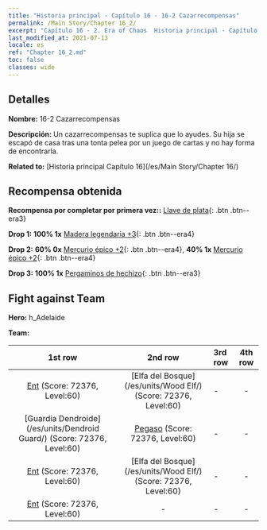 ```yaml
---
title: "Historia principal - Capítulo 16 - 16-2 Cazarrecompensas"
permalink: /Main Story/Chapter 16_2/
excerpt: "Capítulo 16 - 2. Era of Chaos  Historia principal - Capítulo 16_2. 16-2 Cazarrecompensas"
last_modified_at: 2021-07-13
locale: es
ref: "Chapter 16_2.md"
toc: false
classes: wide
---
```


## Detalles

 **Nombre:** 16-2 Cazarrecompensas

 **Descripción:** Un cazarrecompensas te suplica que lo ayudes. Su hija se escapó de casa tras una tonta pelea por un juego de cartas y no hay forma de encontrarla.

 **Related to:** [Historia principal Capítulo 16](/es/Main Story/Chapter 16/)

## Recompensa obtenida

 **Recompensa por completar por primera vez::** [Llave de plata](/ItemsES/con_693/){: .btn .btn--era3}

 **Drop 1:** **100% 1x** [Madera legendaria +3](/ItemsES/mat_55/){: .btn .btn--era4}

 **Drop 2:** **60% 0x** [Mercurio épico +2](/ItemsES/mat_49/){: .btn .btn--era4}, **40% 1x** [Mercurio épico +2](/ItemsES/mat_49/){: .btn .btn--era4}

 **Drop 3:** **100% 1x** [Pergaminos de hechizo](/ItemsES/con_694/){: .btn .btn--era3}


## Fight against Team
 **Hero:** h_Adelaide

 **Team:**


  | 1st row | 2nd row | 3rd row | 4th row |
  |:----:|:----:|:----|:----:|
  | [Ent](/es/units/Treant/) (Score: 72376, Level:60)  | [Elfa del Bosque](/es/units/Wood Elf/) (Score: 72376, Level:60)  | - | - |
  | [Guardia Dendroide](/es/units/Dendroid Guard/) (Score: 72376, Level:60)  | [Pegaso](/es/units/Pegasus/) (Score: 72376, Level:60)  | - | - |
  | [Ent](/es/units/Treant/) (Score: 72376, Level:60)  | [Elfa del Bosque](/es/units/Wood Elf/) (Score: 72376, Level:60)  | - | - |
  | [Ent](/es/units/Treant/) (Score: 72376, Level:60)  | - | - | - |


